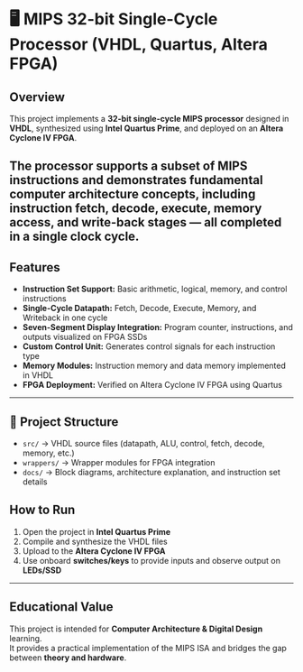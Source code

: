 # 🖥️ MIPS 32-bit Single-Cycle Processor (VHDL, Quartus, Altera FPGA)

##  Overview
This project implements a **32-bit single-cycle MIPS processor** designed in **VHDL**, synthesized using **Intel Quartus Prime**, and deployed on an **Altera Cyclone IV FPGA**.  

The processor supports a subset of MIPS instructions and demonstrates fundamental computer architecture concepts, including **instruction fetch, decode, execute, memory access, and write-back stages** — all completed in a single clock cycle.  
---
##  Features
- **Instruction Set Support:** Basic arithmetic, logical, memory, and control instructions  
- **Single-Cycle Datapath:** Fetch, Decode, Execute, Memory, and Writeback in one cycle  
- **Seven-Segment Display Integration:** Program counter, instructions, and outputs visualized on FPGA SSDs  
- **Custom Control Unit:** Generates control signals for each instruction type  
- **Memory Modules:** Instruction memory and data memory implemented in VHDL  
- **FPGA Deployment:** Verified on Altera Cyclone IV FPGA using Quartus  
---
## 📂 Project Structure
- `src/` → VHDL source files (datapath, ALU, control, fetch, decode, memory, etc.)  
- `wrappers/` → Wrapper modules for FPGA integration   
- `docs/` → Block diagrams, architecture explanation, and instruction set details  

## How to Run
1. Open the project in **Intel Quartus Prime**  
2. Compile and synthesize the VHDL files  
3. Upload to the **Altera Cyclone IV FPGA**  
4. Use onboard **switches/keys** to provide inputs and observe output on **LEDs/SSD**  

---

##  Educational Value
This project is intended for **Computer Architecture & Digital Design** learning.  
It provides a practical implementation of the MIPS ISA and bridges the gap between **theory and hardware**.  
